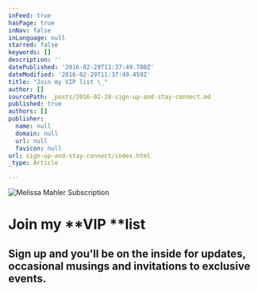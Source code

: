 ```yaml
---
inFeed: true
hasPage: true
inNav: false
inLanguage: null
starred: false
keywords: []
description: ''
datePublished: '2016-02-29T11:37:49.780Z'
dateModified: '2016-02-29T11:37:49.459Z'
title: "Join my VIP list \_"
author: []
sourcePath: _posts/2016-02-28-sign-up-and-stay-connect.md
published: true
authors: []
publisher:
  name: null
  domain: null
  url: null
  favicon: null
url: sign-up-and-stay-connect/index.html
_type: Article

---
```

![Melissa Mahler Subscription  ](https://the-grid-user-content.s3-us-west-2.amazonaws.com/946396f3-776a-4b60-ba0d-6c814a8236ad.jpg)

# Join my **VIP **list  

## Sign up and you'll be on the inside for updates, occasional  musings and invitations to exclusive events.